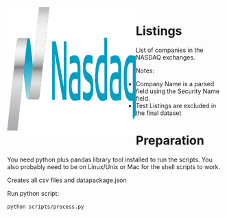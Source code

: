 <img align="left" alt="SVG" src="https://github.com/arishma108/Nasdaq-Listings/blob/main/nasdaq1.svg?raw=true" width="300" height="300" />  

# Listings
List of companies in the NASDAQ exchanges.

Notes:

- Company Name is a parsed field using the Security Name field.
- Test Listings are excluded in the final dataset

# Preparation 
You need python plus pandas library tool installed to run the scripts. You also probably need to be on Linux/Unix or Mac for the shell scripts to work.

Creates all csv files and datapackage.json

Run python script:

    python scripts/process.py
